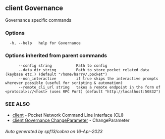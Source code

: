 ## client Governance

Governance specific commands

### Options

```
  -h, --help   help for Governance
```

### Options inherited from parent commands

```
      --config string           Path to config
      --data_dir string         Path to store pocket related data (keybase etc.) (default "/home/harry/.pocket")
      --non_interactive         if true skips the interactive prompts wherever possible (useful for scripting & automation)
      --remote_cli_url string   takes a remote endpoint in the form of <protocol>://<host> (uses RPC Port) (default "http://localhost:50832")
```

### SEE ALSO

* [client](client.md)	 - Pocket Network Command Line Interface (CLI)
* [client Governance ChangeParameter](client_Governance_ChangeParameter.md)	 - ChangeParameter <owner> <key> <value>

###### Auto generated by spf13/cobra on 16-Apr-2023
